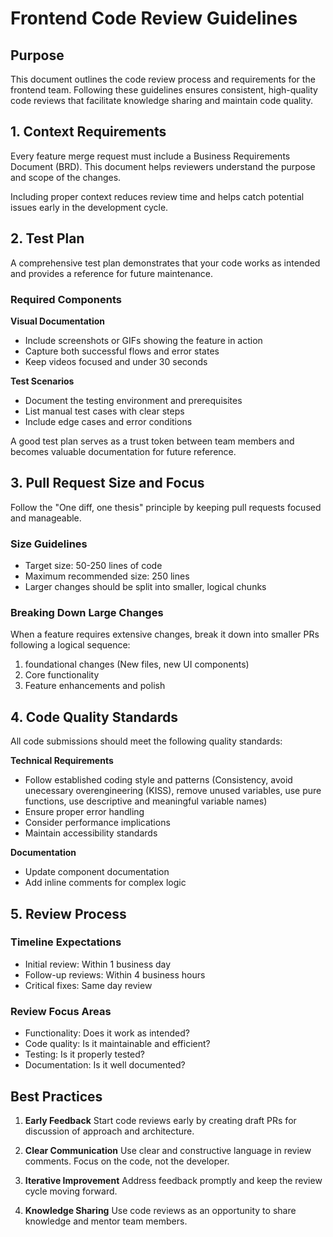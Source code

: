 # Frontend Code Review Guidelines

## Purpose
This document outlines the code review process and requirements for the frontend team. Following these guidelines ensures consistent, high-quality code reviews that facilitate knowledge sharing and maintain code quality.

## 1. Context Requirements

Every feature merge request must include a Business Requirements Document (BRD). This document helps reviewers understand the purpose and scope of the changes.

Including proper context reduces review time and helps catch potential issues early in the development cycle.

## 2. Test Plan

A comprehensive test plan demonstrates that your code works as intended and provides a reference for future maintenance.

### Required Components

**Visual Documentation**
- Include screenshots or GIFs showing the feature in action
- Capture both successful flows and error states
- Keep videos focused and under 30 seconds

**Test Scenarios**
- Document the testing environment and prerequisites
- List manual test cases with clear steps
- Include edge cases and error conditions

A good test plan serves as a trust token between team members and becomes valuable documentation for future reference.

## 3. Pull Request Size and Focus

Follow the "One diff, one thesis" principle by keeping pull requests focused and manageable.

### Size Guidelines
- Target size: 50-250 lines of code
- Maximum recommended size: 250 lines
- Larger changes should be split into smaller, logical chunks

### Breaking Down Large Changes
When a feature requires extensive changes, break it down into smaller PRs following a logical sequence:
1. foundational changes (New files, new UI components)
2. Core functionality
3. Feature enhancements and polish

## 4. Code Quality Standards

All code submissions should meet the following quality standards:

**Technical Requirements**
- Follow established coding style and patterns (Consistency, avoid unecessary overengineering (KISS), remove unused variables, use pure functions, use descriptive and meaningful variable names)
- Ensure proper error handling
- Consider performance implications
- Maintain accessibility standards

**Documentation**
- Update component documentation
- Add inline comments for complex logic

## 5. Review Process

### Timeline Expectations
- Initial review: Within 1 business day
- Follow-up reviews: Within 4 business hours
- Critical fixes: Same day review

### Review Focus Areas
- Functionality: Does it work as intended?
- Code quality: Is it maintainable and efficient?
- Testing: Is it properly tested?
- Documentation: Is it well documented?

## Best Practices

1. **Early Feedback**
   Start code reviews early by creating draft PRs for discussion of approach and architecture.

2. **Clear Communication**
   Use clear and constructive language in review comments. Focus on the code, not the developer.

3. **Iterative Improvement**
   Address feedback promptly and keep the review cycle moving forward.

4. **Knowledge Sharing**
   Use code reviews as an opportunity to share knowledge and mentor team members.